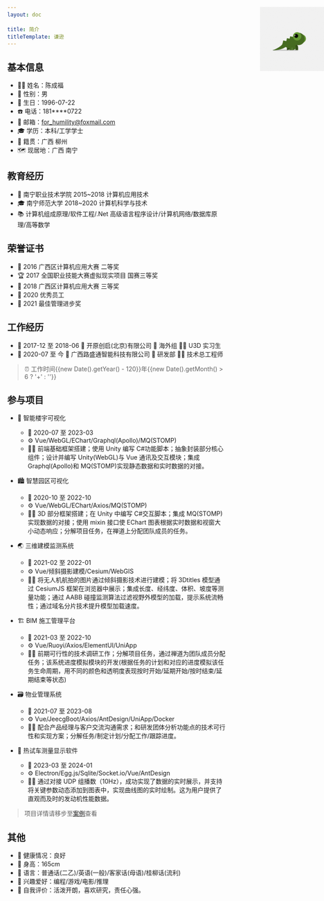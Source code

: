 ```yaml
---
layout: doc

title: 简介
titleTemplate: 谦逊
---
```


## 基本信息

- 👨‍💻 姓名：陈成福
- 🧬 性别：男
- 🎂 生日：1996-07-22
- ☎️ 电话：181\*\*\*\*0722
- 📧 邮箱：<for_humility@foxmail.com>
- 🎓 学历：本科/工学学士
- 🏡 籍贯：广西 柳州
- 🗺️ 现居地：广西 南宁

<img src="/assets/images/logo.png" alt="谦逊的头像" style="
position: absolute;
right: 0;
top: 72px;">

## 教育经历

- 🏫 南宁职业技术学院 2015~2018 计算机应用技术
- 🎓 南宁师范大学 2018~2020 计算机科学与技术
- 📚 计算机组成原理/软件工程/.Net 高级语言程序设计/计算机网络/数据库原理/高等数学

## 荣誉证书

- 🥈 2016 广西区计算机应用大赛 二等奖
- 🏆 2017 全国职业技能大赛虚拟现实项目 国赛三等奖
- 🥉 2018 广西区计算机应用大赛 三等奖
- 🏅 2020 优秀员工
- 🏅 2021 最佳管理进步奖

## 工作经历

- 📅 2017-12 至 2018-06 🏢 开原创启(北京)有限公司 💼 海外组 👨‍💻 U3D 实习生
- 📅 2020-07 至 今 🏢 广西路盛通智能科技有限公司 💼 研发部 👨‍💻 技术总工程师

> ⏰ 工作时间{{new Date().getYear() - 120}}年{{new Date().getMonth() > 6 ? '+' : ''}}

## 参与项目

- 🏢 智能楼宇可视化

  - 📅 2020-07 至 2023-03
  - ⚙️ Vue/WebGL/EChart/Graphql(Apollo)/MQ(STOMP)
  - 👨‍🔧 前端基础框架搭建；使用 Unity 编写 C#功能脚本；抽象封装部分核心组件；设计并编写 Unity(WebGL)与 Vue 通讯及交互模块；集成 Graphql(Apollo)和 MQ(STOMP)实现静态数据和实时数据的对接。

- 🏙️ 智慧园区可视化

  - 📅 2020-10 至 2022-10
  - ⚙️ Vue/WebGL/EChart/Axios/MQ(STOMP)
  - 👨‍🔧 3D 部分框架搭建；在 Unity 中编写 C#交互脚本；集成 MQ(STOMP)实现数据的对接；使用 mixin 接口使 EChart 图表根据实时数据和视窗大小动态响应；分解项目任务，在禅道上分配团队成员的任务。

- 🌏 三维建模监测系统

  - 📅 2021-02 至 2022-01
  - ⚙️ Vue/倾斜摄影建模/Cesium/WebGIS
  - 👨‍🔧 将无人机航拍的图片通过倾斜摄影技术进行建模；将 3Dtitles 模型通过 CesiumJS 框架在浏览器中展示；集成长度、经纬度、体积、坡度等测量功能；通过 AABB 碰撞监测算法过滤视野外模型的加载，提示系统流畅性；通过域名分片技术提升模型加载速度。

- 🏗️ BIM 施工管理平台

  - 📅 2021-03 至 2022-10
  - ⚙️ Vue/Ruoyi/Axios/ElementUI/UniApp
  - 👨‍🔧 前期可行性的技术调研工作；分解项目任务，通过禅道为团队成员分配任务；该系统进度模拟模块的开发(根据任务的计划和对应的进度模拟该任务生命周期，用不同的颜色和透明度表现按时开始/延期开始/按时结束/延期结束等状态)

- 🗃️ 物业管理系统

  - 📅 2021-07 至 2023-08
  - ⚙️ Vue/JeecgBoot/Axios/AntDesign/UniApp/Docker
  - 👨‍🔧 配合产品经理与客户交流沟通需求；和研发团体分析功能点的技术可行性和实现方案；分解任务/制定计划/分配工作/跟踪进度。

- 🚀 热试车测量显示软件
  - 📅 2023-03 至 2024-01
  - ⚙️ Electron/Egg.js/Sqlite/Socket.io/Vue/AntDesign
  - 👨‍🔧 通过对接 UDP 组播数（10Hz），成功实现了数据的实时展示，并支持将关键参数动态添加到图表中，实现曲线图的实时绘制。这为用户提供了直观而及时的发动机性能数据。

> 项目详情请移步至[案例](/example/)查看

## 其他

- 🏃 健康情况：良好
- 📏 身高：165cm
- 💬 语言：普通话(二乙)/英语(一般)/客家话(母语)/桂柳话(流利)
- 💖 兴趣爱好：编程/游戏/电影/推理
- 💭 自我评价：活泼开朗，喜欢研究，责任心强。
